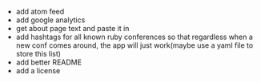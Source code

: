 - add atom feed
- add google analytics
- get about page text and paste it in
- add hashtags for all known ruby conferences so that regardless when a new conf comes around, the app will just work(maybe use a yaml file to store this list)
- add better README
- add a license
